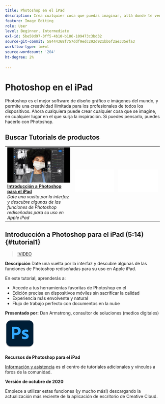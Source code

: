 ```yaml
---
title: Photoshop en el iPad
description: Crea cualquier cosa que puedas imaginar, allá donde te venga la inspiración con Photoshop en iPad
feature: Image Editing
role: User
level: Beginner, Intermediate
exl-id: 5be50d97-3ff5-4b10-b186-109473c3bd32
source-git-commit: 58444368f757ddf9edc292d921bb6f2ae335efa3
workflow-type: tm+mt
source-wordcount: '204'
ht-degree: 2%

---
```


# Photoshop en el iPad

Photoshop es el mejor software de diseño gráfico e imágenes del mundo, y permite una creatividad ilimitada para los profesionales de todos los dispositivos. Ahora cualquiera puede crear cualquier cosa que se imagine, en cualquier lugar en el que surja la inspiración. Si puedes pensarlo, puedes hacerlo con Photoshop.

## Buscar Tutorials de productos

<table style="table-layout:fixed">
<tr>
 <td>
   <a href="photoshopipad.md#tutorial1">
      <img alt="Introducción a Photoshop para el iPad" src="../assets/PSiPad_thumbnail.jpg" />
   </a>
    <div>
   <a href="photoshopipad.md#tutorial1"><strong>Introducción a Photoshop para el iPad</strong></a>
    </div>
    <em>Date una vuelta por la interfaz y descubre algunas de las funciones de Photoshop rediseñadas para su uso en Apple iPad</em>
    <br>
  </td>
  <td>
    <img alt="Separador" src="../assets/Whitespacer.png" />
    <div>
    <br>
  </td>
  <td>
    <img alt="Separador" src="../assets/Whitespacer.png" />
    <div>
    <br>
  </td>
</tr>
</table>

## Introducción a Photoshop para el iPad (5:14) {#tutorial1}

>[!VIDEO](https://video.tv.adobe.com/v/326899?hidetitle=true)

**Descripción**
Date una vuelta por la interfaz y descubre algunas de las funciones de Photoshop rediseñadas para su uso en Apple iPad.

En este tutorial, aprenderás a:
* Accede a tus herramientas favoritas de Photoshop en el
* Edición precisa en dispositivos móviles sin sacrificar la calidad
* Experiencia más envolvente y natural
* Flujo de trabajo perfecto con documentos en la nube

**Presentado por:**
Dan Armstrong, consultor de soluciones (medios digitales)

![Logotipo de Photoshop para el iPad](../assets/ps_appicon_96.png)

**Recursos de Photoshop para el iPad**

[Información y asistencia](https://helpx.adobe.com/support/photoshop.html) es el centro de tutoriales adicionales y vínculos a foros de la comunidad.

**Versión de octubre de 2020**

Empiece a utilizar estas funciones (¡y mucho más!) descargando la actualización más reciente de la aplicación de escritorio de Creative Cloud.
